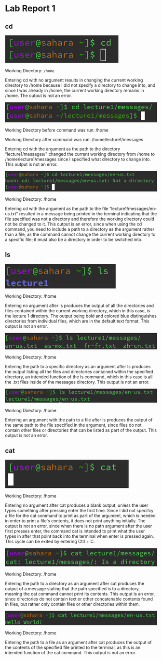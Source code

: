 # Lab Report 1
## cd
![Image](one.png)

Working Directory: `/home`

Entering cd with no argument results in changing the current working directory to /home because I did not specify a directory to change into, and since I was already in /home, the current working directory remains in /home. The output is not an error.

![Image](two.png)

Working Directory before command was run: /home 

Working Directory after command was run: /home/lecture1/messages

Entering cd with the argument as the path to the directory “lecture1/messages/” changed the current working directory from /home to /home/lecture1/messages since I specified what directory to change into. This output is not an error.

![Image](three.png)

Working Directory: /home

Entering cd with the argument as the path to the file “lecture1/messages/en-us.txt” resulted in a message being printed in the terminal indicating that the file specified was not a directory and therefore the working directory could not be changed to it. This output is an error, since when using the cd command, you need to include a path to a directory as the argument rather than a file, as the command cannot change the current working directory to a specific file; it must also be a directory in order to be switched into.


## ls
![Image](four.png)

Working Directory: /home

Entering no argument after ls produces the output of all the directories and files contained within the current working directory, which in this case, is the lecture 1 directory. The output being bold and colored blue distinguishes directories from individual files, which are in the default text format. This output is not an error. 

![Image](five.png)

Working Directory: /home

Entering the path to a specific directory as an argument after ls produces the output listing all the files and directories contained within the specified directory, an intended function of the ls command, which in this case is all the .txt files inside of the messages directory. This output is not an error.

![Image](six.png)

Working Directory: /home

Entering an argument with the path to a file after ls produces the output of the same path to the file specified in the argument, since files do not contain other files or directories that can be listed as part of the output. This output is not an error.


## cat
![Image](seven.png)

Working Directory: /home

Entering no argument after cat produces a blank output, unless the user types something after pressing enter the first time. Since I did not specifcy a file for the cat command to print as part of the argument, which is needed in order to print a file's contents, it does not print anything initially. The output is not an error, since when there is no path argument after the user first presses enter, the command cat is intended to print what the user types in after that point back into the terminal when enter is pressed again. This cycle can be exited by entering Ctrl + C.

![Image](eight.png)

Working Directory: /home

Entering the path to a directory as an argument after cat produces the output of a message stating that the path specified is to a directory, meaning the cat command cannot print its contents. This output is an error, since directories do not contain text or other concatenable contents found in files, but rather only contain files or other directories within them.

![Image](nine.png)

Working Directory: /home

Entering the path to a file as an argument after cat produces the output of the contents of the specified file printed to the terminal, as this is an intended function of the cat command. This output is not an error.

